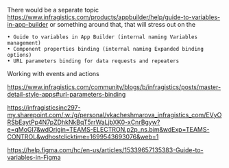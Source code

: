 
There would be a separate topic https://www.infragistics.com/products/appbuilder/help/guide-to-variables-in-app-builder or something around that, that will stress out on the

	• Guide to variables in App Builder (internal naming Variables management)
	• Component properties binding (internal naming Expanded binding options)
	• URL parameters binding for data requests and repeaters
Working with events and actions



https://www.infragistics.com/community/blogs/b/infragistics/posts/master-detail-style-apps#url-parameters-binding

https://infragisticsinc297-my.sharepoint.com/:w:/g/personal/vkacheshmarova_infragistics_com/EVyORSbEaytPp4N7pZDhkNkBqT5rrWaLjbXK0-xCnrBgyw?e=qMoGI7&wdOrigin=TEAMS-ELECTRON.p2p_ns.bim&wdExp=TEAMS-CONTROL&wdhostclicktime=1699543693076&web=1

https://help.figma.com/hc/en-us/articles/15339657135383-Guide-to-variables-in-Figma